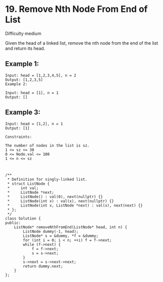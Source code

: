 # 19. Remove Nth Node From End of List
Difficulty medium

Given the head of a linked list, remove the nth node from the end of the list and return its head.


## Example 1:
```
Input: head = [1,2,3,4,5], n = 2
Output: [1,2,3,5]
Example 2:

Input: head = [1], n = 1
Output: []
```


## Example 3:
```
Input: head = [1,2], n = 1
Output: [1]
```


```
Constraints:

The number of nodes in the list is sz.
1 <= sz <= 30
0 <= Node.val <= 100
1 <= n <= sz
```


#
```
/**
 * Definition for singly-linked list.
 * struct ListNode {
 *     int val;
 *     ListNode *next;
 *     ListNode() : val(0), next(nullptr) {}
 *     ListNode(int x) : val(x), next(nullptr) {}
 *     ListNode(int x, ListNode *next) : val(x), next(next) {}
 * };
 */
class Solution {
public:
    ListNode* removeNthFromEnd(ListNode* head, int n) {
        ListNode dummy(-1, head);
        ListNode* s = &dummy, *f = &dummy;
        for (int i = 0; i < n; ++i) f = f->next;
        while (f->next) {
            f = f->next;
            s = s->next;
        }
        s->next = s->next->next;
        return dummy.next;
    }
};
```